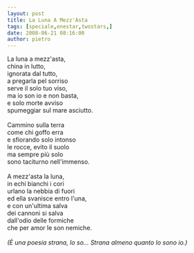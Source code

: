 ```yaml
---
layout: post
title: La Luna A Mezz'Asta
tags: [speciale,onestar,twostars,]
date: 2008-06-21 08:16:00
author: pietro
---
```

La luna a mezz'asta,<br/>china in lutto,<br/>ignorata dal tutto,<br/>a pregarla pel sorriso<br/>serve il solo tuo viso,<br/>ma io son io e non basta,<br/>e solo morte avviso<br/>spumeggiar sul mare asciutto.<br/><br/>Cammino sulla terra<br/>come chi goffo erra<br/>e sfiorando solo intonso<br/>le rocce, evito il suolo<br/>ma sempre più solo<br/>sono taciturno nell'immenso.<br/><br/>A mezz'asta la luna,<br/>in echi bianchi i cori<br/>urlano la nebbia di fuori<br/>ed ella svanisce entro l'una,<br/>e con un'ultima salva<br/>dei cannoni si salva<br/>dall'odio delle formiche<br/>che per amor le son nemiche.<br/><br/><span style="font-style: italic">(È una poesia strana, lo so... Strana almeno quanto lo sono io.)</span>
